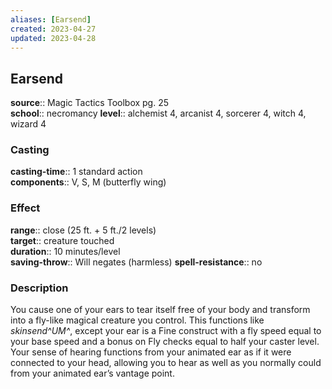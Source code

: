 ```yaml
---
aliases: [Earsend]
created: 2023-04-27
updated: 2023-04-28
---
```


## Earsend

**source**:: Magic Tactics Toolbox pg. 25  
**school**:: necromancy
**level**:: alchemist 4, arcanist 4, sorcerer 4, witch 4, wizard 4

### Casting

**casting-time**:: 1 standard action  
**components**:: V, S, M (butterfly wing)

### Effect

**range**:: close (25 ft. + 5 ft./2 levels)  
**target**:: creature touched  
**duration**:: 10 minutes/level  
**saving-throw**:: Will negates (harmless)
**spell-resistance**:: no

### Description

You cause one of your ears to tear itself free of your body and transform into a fly-like magical creature you control. This functions like *skinsend^UM^*, except your ear is a Fine construct with a fly speed equal to your base speed and a bonus on Fly checks equal to half your caster level. Your sense of hearing functions from your animated ear as if it were connected to your head, allowing you to hear as well as you normally could from your animated ear’s vantage point.
